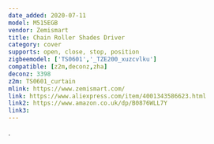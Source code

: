 ```yaml
---
date_added: 2020-07-11
model: M515EGB
vendor: Zemismart
title: Chain Roller Shades Driver
category: cover
supports: open, close, stop, position
zigbeemodel: ['TS0601','_TZE200_xuzcvlku']
compatible: [z2m,deconz,zha]
deconz: 3398
z2m: TS0601_curtain
mlink: https://www.zemismart.com/
link: https://www.aliexpress.com/item/4001343586623.html
link2: https://www.amazon.co.uk/dp/B0876WLL7Y
link3: 
---
```

.
